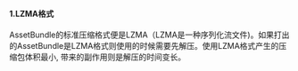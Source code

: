 #### 1.LZMA格式
AssetBundle的标准压缩格式便是LZMA（LZMA是一种序列化流文件)。如果打出的AssetBundle是LZMA格式则使用的时候需要先解压。使用LZMA格式产生的压缩包体积最小,
带来的副作用则是解压的时间变长。
